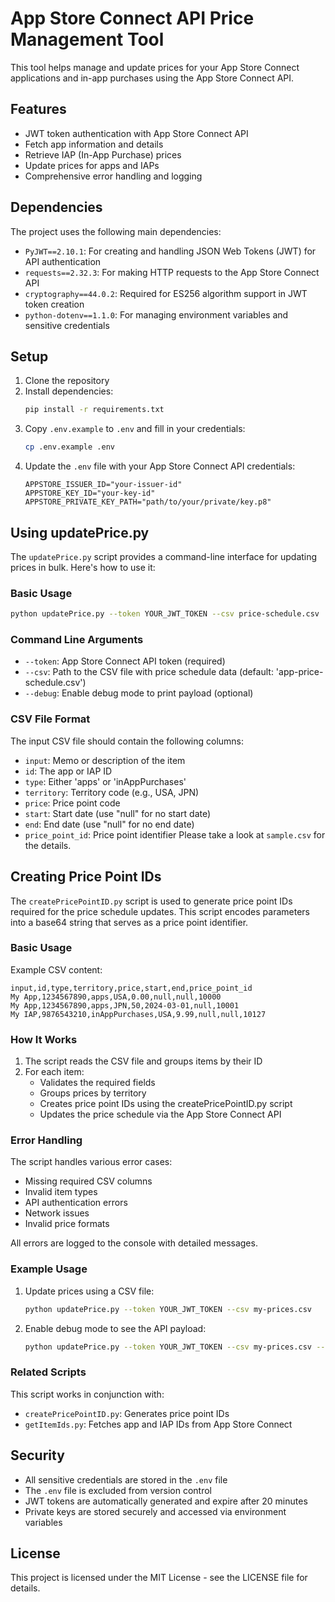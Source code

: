 # App Store Connect API Price Management Tool

This tool helps manage and update prices for your App Store Connect applications and in-app purchases using the App Store Connect API.

## Features

- JWT token authentication with App Store Connect API
- Fetch app information and details
- Retrieve IAP (In-App Purchase) prices
- Update prices for apps and IAPs
- Comprehensive error handling and logging

## Dependencies

The project uses the following main dependencies:

- `PyJWT==2.10.1`: For creating and handling JSON Web Tokens (JWT) for API authentication
- `requests==2.32.3`: For making HTTP requests to the App Store Connect API
- `cryptography==44.0.2`: Required for ES256 algorithm support in JWT token creation
- `python-dotenv==1.1.0`: For managing environment variables and sensitive credentials

## Setup

1. Clone the repository
2. Install dependencies:
   ```bash
   pip install -r requirements.txt
   ```
3. Copy `.env.example` to `.env` and fill in your credentials:
   ```bash
   cp .env.example .env
   ```
4. Update the `.env` file with your App Store Connect API credentials:
   ```
   APPSTORE_ISSUER_ID="your-issuer-id"
   APPSTORE_KEY_ID="your-key-id"
   APPSTORE_PRIVATE_KEY_PATH="path/to/your/private/key.p8"
   ```

## Using updatePrice.py

The `updatePrice.py` script provides a command-line interface for updating prices in bulk. Here's how to use it:

### Basic Usage

```bash
python updatePrice.py --token YOUR_JWT_TOKEN --csv price-schedule.csv
```

### Command Line Arguments

- `--token`: App Store Connect API token (required)
- `--csv`: Path to the CSV file with price schedule data (default: 'app-price-schedule.csv')
- `--debug`: Enable debug mode to print payload (optional)

### CSV File Format

The input CSV file should contain the following columns:
- `input`: Memo or description of the item
- `id`: The app or IAP ID
- `type`: Either 'apps' or 'inAppPurchases'
- `territory`: Territory code (e.g., USA, JPN)
- `price`: Price point code
- `start`: Start date (use "null" for no start date)
- `end`: End date (use "null" for no end date)
- `price_point_id`: Price point identifier
Please take a look at `sample.csv` for the details.

## Creating Price Point IDs

The `createPricePointID.py` script is used to generate price point IDs required for the price schedule updates. This script encodes parameters into a base64 string that serves as a price point identifier.

### Basic Usage


Example CSV content:
```csv
input,id,type,territory,price,start,end,price_point_id
My App,1234567890,apps,USA,0.00,null,null,10000
My App,1234567890,apps,JPN,50,2024-03-01,null,10001
My IAP,9876543210,inAppPurchases,USA,9.99,null,null,10127
```

### How It Works

1. The script reads the CSV file and groups items by their ID
2. For each item:
   - Validates the required fields
   - Groups prices by territory
   - Creates price point IDs using the createPricePointID.py script
   - Updates the price schedule via the App Store Connect API

### Error Handling

The script handles various error cases:
- Missing required CSV columns
- Invalid item types
- API authentication errors
- Network issues
- Invalid price formats

All errors are logged to the console with detailed messages.

### Example Usage

1. Update prices using a CSV file:
   ```bash
   python updatePrice.py --token YOUR_JWT_TOKEN --csv my-prices.csv
   ```

2. Enable debug mode to see the API payload:
   ```bash
   python updatePrice.py --token YOUR_JWT_TOKEN --csv my-prices.csv --debug
   ```

### Related Scripts

This script works in conjunction with:
- `createPricePointID.py`: Generates price point IDs
- `getItemIds.py`: Fetches app and IAP IDs from App Store Connect

## Security

- All sensitive credentials are stored in the `.env` file
- The `.env` file is excluded from version control
- JWT tokens are automatically generated and expire after 20 minutes
- Private keys are stored securely and accessed via environment variables

## License

This project is licensed under the MIT License - see the LICENSE file for details. 